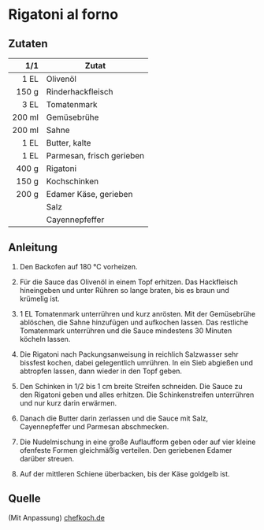# Rigatoni al forno

## Zutaten

| 1/1    | Zutat                     |
|-------:|---------------------------|
| 1 EL   | Olivenöl                  |
| 150 g  | Rinderhackfleisch         |
| 3 EL   | Tomatenmark               |
| 200 ml | Gemüsebrühe               |
| 200 ml | Sahne                     |
| 1 EL   | Butter, kalte             |
| 1 EL   | Parmesan, frisch gerieben |
| 400 g  | Rigatoni                  |
| 150 g  | Kochschinken              |
| 200 g  | Edamer Käse, gerieben     |
|        | Salz                      |
|        | Cayennepfeffer            |

## Anleitung

1. Den Backofen auf 180 °C vorheizen.

2. Für die Sauce das Olivenöl in einem Topf erhitzen. Das Hackfleisch
   hineingeben und unter Rühren so lange braten, bis es braun und krümelig ist.

3. 1 EL Tomatenmark unterrühren und kurz anrösten. Mit der Gemüsebrühe
   ablöschen, die Sahne hinzufügen und aufkochen lassen. Das restliche
   Tomatenmark unterrühren und die Sauce mindestens 30 Minuten köcheln lassen.

4. Die Rigatoni nach Packungsanweisung in reichlich Salzwasser sehr bissfest
   kochen, dabei gelegentlich umrühren. In ein Sieb abgießen und abtropfen
   lassen, dann wieder in den Topf geben.

5. Den Schinken in 1/2 bis 1 cm breite Streifen schneiden. Die Sauce zu den
   Rigatoni geben und alles erhitzen. Die Schinkenstreifen unterrühren und nur
   kurz darin erwärmen.

6. Danach die Butter darin zerlassen und die Sauce mit Salz, Cayennepfeffer und
   Parmesan abschmecken.

7. Die Nudelmischung in eine große Auflaufform geben oder auf vier kleine
   ofenfeste Formen gleichmäßig verteilen. Den geriebenen Edamer darüber
   streuen.

8. Auf der mittleren Schiene überbacken, bis der Käse goldgelb ist.

## Quelle

(Mit Anpassung) [chefkoch.de](https://www.chefkoch.de/rezepte/1299041235031624/Rigatoni-al-forno.html)
